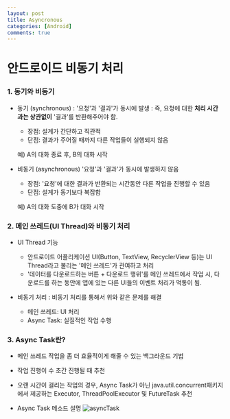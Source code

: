 ```yaml
---
layout: post
title: Asyncronous
categories: [Android]
comments: true
---
```

# 안드로이드 비동기 처리
### 1. 동기와 비동기
* 동기 (synchronous)
: '요청'과 '결과'가 동시에 발생
: 즉, 요청에 대한 **처리 시간과는 상관없이** '결과'를 반환해주어야 함.
    * 장점: 설계가 간단하고 직관적
    * 단점: 결과가 주어질 때까지 다른 작업들이 실행되지 않음
    
    예) A의 대화 종료 후, B의 대화 시작 

* 비동기 (asynchronous)
'요청'과 '결과'가 동시에 발생하지 않음
    * 장점: '요청'에 대한 결과가 반환되는 시간동안 다른 작업을 진행할 수 있음
    * 단점: 설계가 동기보다 복잡함

    예) A의 대화 도중에 B가 대화 시작

### 2. 메인 쓰레드(UI Thread)와 비동기 처리
* UI Thread 기능
    * 안드로이드 어플리케이션 UI(Button, TextView, RecyclerView 등)는 UI Thread라고 불리는 '메인 쓰레드'가 관여하고 처리
    * '데이터를 다운로드하는 버튼 + 다운로드 행위'를 메인 쓰레드에서 작업 시, 
다운로드를 하는 동안에 앱에 있는 다른 UI들의 이벤트 처리가 먹통이 됨.

* 비동기 처리
: 비동기 처리를 통해서 위와 같은 문제를 해결
    * 메인 쓰레드: UI 처리 
    * Async Task: 실질적인 작업 수행

### 3. Async Task란?
* 메인 쓰레드 작업을 좀 더 효율적이게 해줄 수 있는 백그라운드 기법
* 작업 진행이 수 초간 진행될 때 추천
* 오랜 시간이 걸리는 작업의 경우, Async Task가 아닌  java.util.concurrent패키지에서 제공하는 Executor, ThreadPoolExecutor 및 FutureTask 추천

* Async Task 메소드 설명
![asyncTask](https://t1.daumcdn.net/cfile/tistory/2508A94158FF825A22)


